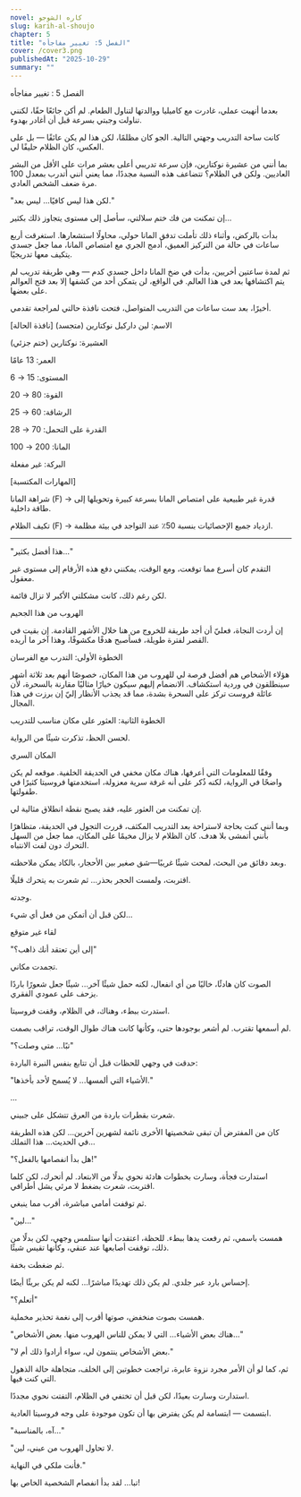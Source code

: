 ```yaml
---
novel: كاره الشوجو
slug: karih-al-shoujo
chapter: 5
title: "الفصل 5: تغيير مفاجأه"
cover: /cover3.png
publishedAt: "2025-10-29"
summary: ""
---
```

الفصل 5 : تغيير مفاجأه 

بعدما أنهيت عملي، غادرت مع كاميليا ووالدتها لتناول الطعام. لم أكن جائعًا حقًا، لكنني تناولت وجبتي بسرعة قبل أن أغادر بهدوء.

كانت ساحة التدريب وجهتي التالية. الجو كان مظلمًا، لكن هذا لم يكن عائقًا — بل على العكس، كان الظلام حليفًا لي.

بما أنني من عشيرة نوكتارين، فإن سرعة تدريبي أعلى بعشر مرات على الأقل من البشر العاديين. ولكن في الظلام؟ تتضاعف هذه النسبة مجددًا، مما يعني أنني أتدرب بمعدل 100 مرة ضعف الشخص العادي.

"لكن هذا ليس كافيًا... ليس بعد."

إن تمكنت من فك ختم سلالتي، سأصل إلى مستوى يتجاوز ذلك بكثير...

بدأت بالركض، وأثناء ذلك تأملت تدفق المانا حولي، محاولًا استشعارها. استغرقت أربع ساعات في حالة من التركيز العميق، أدمج الجري مع امتصاص المانا، مما جعل جسدي يتكيف معها تدريجيًا.

ثم لمدة ساعتين أخريين، بدأت في ضخ المانا داخل جسدي كدم — وهي طريقة تدريب لم يتم اكتشافها بعد في هذا العالم. في الواقع، لن يتمكن أحد من كشفها إلا بعد فتح العوالم على بعضها.

أخيرًا، بعد ست ساعات من التدريب المتواصل، فتحت نافذة حالتي لمراجعة تقدمي.
  



[نافذة الحالة] 
الاسم: لين داركيل نوكتارين (متجسد)

العشيرة: نوكتارين (ختم جزئي)

العمر: 13 عامًا

المستوى: 15 → 6

القوة: 80 → 20

الرشاقة: 60 → 25

القدرة على التحمل: 70 → 28

المانا: 200 → 100

البركة: غير مفعلة


[المهارات المكتسبة]

شراهة المانا (F) → قدرة غير طبيعية على امتصاص المانا بسرعة كبيرة وتحويلها إلى طاقة داخلية.

تكيف الظلام (F) → ازدياد جميع الإحصائيات بنسبة 50٪ عند التواجد في بيئة مظلمة.


---

"هذا أفضل بكثير..."

التقدم كان أسرع مما توقعت، ومع الوقت، يمكنني دفع هذه الأرقام إلى مستوى غير معقول.

لكن رغم ذلك، كانت مشكلتي الأكبر لا تزال قائمة.

الهروب من هذا الجحيم

إن أردت النجاة، فعليّ أن أجد طريقة للخروج من هنا خلال الأشهر القادمة. إن بقيت في القصر لفترة طويلة، فسأصبح هدفًا مكشوفًا، وهذا آخر ما أريده.

الخطوة الأولى: التدرب مع الفرسان

هؤلاء الأشخاص هم أفضل فرصة لي للهروب من هذا المكان، خصوصًا أنهم بعد ثلاثة أشهر سينطلقون في وردية استكشاف. الانضمام إليهم سيكون خيارًا مثاليًا مقارنة بالسحرة، لأن عائلة فروست تركز على السحرة بشدة، مما قد يجذب الأنظار إليّ إن برزت في هذا المجال.

الخطوة الثانية: العثور على مكان مناسب للتدريب

لحسن الحظ، تذكرت شيئًا من الرواية.

المكان السري

وفقًا للمعلومات التي أعرفها، هناك مكان مخفي في الحديقة الخلفية. موقعه لم يكن واضحًا في الرواية، لكنه ذُكر على أنه غرفة سرية معزولة، استخدمتها فروسيتا كثيرًا في طفولتها.

إن تمكنت من العثور عليه، فقد يصبح نقطة انطلاق مثالية لي.

وبما أنني كنت بحاجة لاستراحة بعد التدريب المكثف، قررت التجول في الحديقة، متظاهرًا بأنني أتمشى بلا هدف. كان الظلام لا يزال مخيمًا على المكان، مما جعل من السهل التحرك دون لفت الانتباه.

وبعد دقائق من البحث، لمحت شيئًا غريبًا—شق صغير بين الأحجار، بالكاد يمكن ملاحظته.

اقتربت، ولمست الحجر بحذر... ثم شعرت به يتحرك قليلًا.

وجدته.

لكن قبل أن أتمكن من فعل أي شيء...

لقاء غير متوقع

 "إلى أين تعتقد أنك ذاهب؟"



تجمدت مكاني.

الصوت كان هادئًا، خاليًا من أي انفعال، لكنه حمل شيئًا آخر... شيئًا جعل شعورًا باردًا يزحف على عمودي الفقري.

استدرت ببطء، وهناك، في الظلام، وقفت فروسيتا.

لم أسمعها تقترب. لم أشعر بوجودها حتى، وكأنها كانت هناك طوال الوقت، تراقب بصمت.

"تبًا... متى وصلت؟"

حدقت في وجهي للحظات قبل أن تتابع بنفس النبرة الباردة:

 "الأشياء التي ألمسها... لا يُسمح لأحد بأخذها."



...

شعرت بقطرات باردة من العرق تتشكل على جبيني.

كان من المفترض أن تبقى شخصيتها الأخرى نائمة لشهرين آخرين... لكن هذه الطريقة في الحديث... هذا التملك...

"هل بدأ انفصامها بالفعل؟!"

استدارت فجأة، وسارت بخطوات هادئة نحوي بدلًا من الابتعاد. لم أتحرك، لكن كلما اقتربت، شعرت بضغط لا مرئي يشل أطرافي.

ثم توقفت أمامي مباشرة، أقرب مما ينبغي.

 "لين..."



همست باسمي، ثم رفعت يدها ببطء. للحظة، اعتقدت أنها ستلمس وجهي، لكن بدلًا من ذلك، توقفت أصابعها عند عنقي، وكأنها تقيس شيئًا.

ثم ضغطت بخفة.

إحساس بارد عبر جلدي. لم يكن ذلك تهديدًا مباشرًا... لكنه لم يكن بريئًا أيضًا.

 "أتعلم؟"



همست بصوت منخفض، صوتها أقرب إلى نغمة تحذير مخملية.

 "هناك بعض الأشياء... التي لا يمكن للناس الهروب منها. بعض الأشخاص..."



 "بعض الأشخاص ينتمون لي، سواء أرادوا ذلك أم لا."



ثم، كما لو أن الأمر مجرد نزوة عابرة، تراجعت خطوتين إلى الخلف، متجاهلة حالة الذهول التي كنت فيها.

استدارت وسارت بعيدًا، لكن قبل أن تختفي في الظلام، التفتت نحوي مجددًا.

ابتسمت — ابتسامة لم يكن يفترض بها أن تكون موجودة على وجه فروسيتا العادية.

 "آه، بالمناسبة..."



 "لا تحاول الهروب من عيني، لين.


 فأنت ملكي في النهاية."


تبا... لقد بدأ انفصام الشخصية الخاص بها!

